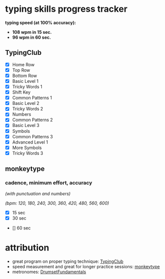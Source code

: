 
# typing skills progress tracker

**typing speed (at 100% accuracy):**
- **108 wpm in 15 sec.**
- **96 wpm in 60 sec.**

## TypingClub

- [x] Home Row
- [x] Top Row
- [x] Bottom Row
- [x] Basic Level 1
- [x] Tricky Words 1
- [x] Shift Key
- [x] Common Patterns 1
- [x] Basic Level 2
- [x] Tricky Words 2
- [x] Numbers
- [x] Common Patterns 2
- [x] Basic Level 3
- [x] Symbols
- [x] Common Patterns 3
- [x] Advanced Level 1
- [x] More Symbols
- [x] Tricky Words 3

## monkeytype

### cadence, minimum effort, accuracy

*(with punctuation and numbers)*

*(bpm: 120, 180, 240, 300, 360, 420, 480, 560, 600)*

- [x] 15 sec
- [x] 30 sec
- [] 60 sec

# attribution

- great program on proper typing technique: [TypingClub](https://www.typingclub.com)
- speed measurement and great for longer practice sessions: [monkeytype](https://monkeytype.com/)
- metronomes: [DrumsetFundamentals](https://www.youtube.com/@DrumsetFundamentals)
